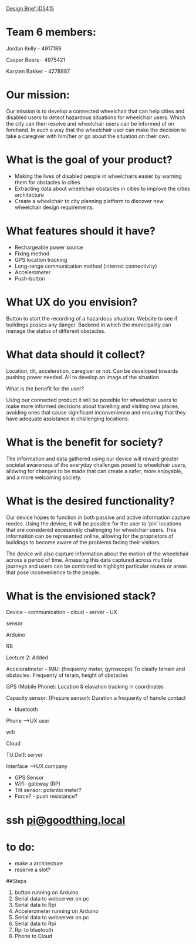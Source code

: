 <span style="text-decoration:underline;">Design Brief ID5415</span>

# Team 6 members:

Jordan Kelly		- 4917189

Casper Beers		- 4975421

Karsten Bakker	- 4278887

# Our mission:

Our mission is to develop a connected wheelchair that can help cities and disabled users to detect hazardous situations for wheelchair users. Which the city can then resolve and wheelchair users can be informed of on forehand. In such a way that the wheelchair user can make the decision to take a caregiver with him/her or go about the situation on their own.

# What is the goal of your product?



*   Making the lives of disabled people in wheelchairs easier by warning them for obstacles in cities
*   Extracting data about wheelchair obstacles in cities to improve the cities architecture
*   Create a wheelchair to city planning platform to discover new wheelchair design requirements.

# What features should it have?



*   Rechargeable power source
*   Fixing method
*   GPS location tracking
*   Long-range communication method (internet connectivity)
*   Accelerometer
*   Push-button

# What UX do you envision?

Button to start the recording of a hazardous situation. Website to see if buildings posses any danger. Backend in which the municipality can manage the status of different obstacles.

# What data should it collect?

Location, tilt, acceleration, caregiver or not. Can be developed towards pushing power needed. All to develop an image of the situation

What is the benefit for the user?

Using our connected product it will be possible for wheelchair users to make more informed decisions about travelling and visiting new places, avoiding ones that cause significant inconvenience and ensuring that they have adequate assistance in challenging locations.

# What is the benefit for society?

The information and data gathered using our device will reward greater societal awareness of the everyday challenges posed to wheelchair users, allowing for changes to be made that can create a safer, more enjoyable, and a more welcoming society.

# What is the desired functionality?

Our device hopes to function in both passive and active information capture modes. Using the device, it will be possible for the user to ‘pin’ locations that are considered excessively challenging for wheelchair users. This information can be represented online, allowing for the proprietors of buildings to become aware of the problems facing their visitors.

The device will also capture information about the motion of the wheelchair across a period of time. Amassing this data captured across multiple journeys and users can be combined to highlight particular routes or areas that pose inconvenience to the people.

# What is the envisioned stack?

Device - communication - cloud - server - UX

sensor

Arduino

RB

Lecture 2:
Added


Acceloratmeter - IMU: (frequenty meter, gyroscope) To clasify terrain and obstacles. Frequenty of terain, height of obstacles
     
GPS (Mobile Phone): Location & elavation tracking in coordinates

Capacity sensor: (Presure sensor): Duration a frequenty of handle contact




*   bluetooth

Phone				-->UX user

wifi

Cloud

TU.Delft server

Interface				-->UX company



*   GPS Sensor
*   Wifi- gateway (RP)
*   Tilt sensor: potentio meter?
*   Force? - push resistance?

# ssh pi@goodthing.local

# to do:
- make a architecture
- reserve a slot?

##Steps

1. button running on Arduino
2. Serial data to webserver on pc
3. Serial data to Rpi
4. Accelerometer running on Arduino
5. Serial data to webserver on pc
6. Serial data to Rpi
7. Rpi to bluetooth
8. Phone to Cloud

